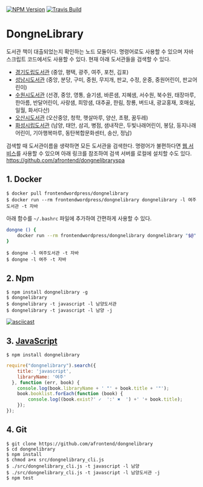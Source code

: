 [![NPM Version][npm-image]][npm-url]
[![Travis Build][travis-build-image]][travis-build-url]

# DongneLibrary
도서관 책이 대출되었는지 확인하는 노드 모듈이다.
명령어로도 사용할 수 있으며 자바스크립트 코드에서도 사용할 수 있다.
현재 아래 도서관들을 검색할 수 있다.

* [경기도립도서관][gg-url] (중앙, 평택, 광주, 여주, 포천, 김포)
* [성남시도서관][snlib-url] (중앙, 분당, 구미, 중원, 무지개, 판교, 수정, 운중, 중원어린이, 판교어린이)
* [수원시도서관][suwon-url] (선경, 중앙, 영통, 슬기샘, 바른샘, 지혜샘, 서수원, 북수원, 태장마루, 한아름, 반달어린이, 사랑샘, 희망샘, 대추골, 한림, 창룡, 버드내, 광교홍재, 호매실, 일월, 화서다산)
* [오산시도서관][osan-url] (오산중앙, 청학, 햇살마루, 양산, 초평, 꿈두레)
* [화성시립도서관][hscity-url] (남양, 태안, 삼괴, 병점, 샘내작은, 두빛나래어린이, 봉담, 둥지나래어린이, 기아행복마루, 동탄복합문화센터, 송산, 정남)

검색할 때 도서관이름을 생략하면 모든 도서관을 검색한다.
명령어가 불편하다면 [웹 서비스][web-ui-url]를 사용할 수 있으며
아래 링크를 참조하여 검색 서버를 로컬에 설치할 수도 있다.
https://github.com/afrontend/dongnelibraryspa

## 1. Docker

    $ docker pull frontendwordpress/dongnelibrary
    $ docker run --rm frontendwordpress/dongnelibrary dongnelibrary -l 여주도서관 -t 자바

아래 함수를 `~/.bashrc` 파일에 추가하여 간편하게 사용할 수 있다.

```bash
dongne () {
    docker run --rm frontendwordpress/dongnelibrary dongnelibrary "$@"
}
```

    $ dongne -l 여주도서관 -t 자바
    $ dongne -l 여주 -t 자바

## 2. Npm

    $ npm install dongnelibrary -g
    $ dongnelibrary
    $ dongnelibrary -t javascript -l 남양도서관
    $ dongnelibrary -t javascript -l 남양 -j

[![asciicast](https://asciinema.org/a/199fasi2lwe2a4dlf1zcg8y1i.png)](https://asciinema.org/a/199fasi2lwe2a4dlf1zcg8y1i)

## 3. [JavaScript][sample-url]

    $ npm install dongnelibrary

```javascript
require("dongnelibrary").search({
    title: 'javascript',
    libraryName: '여주'
  }, function (err, book) {
    console.log(book.libraryName + ' "' + book.title + '"');
    book.booklist.forEach(function (book) {
        console.log((book.exist?' ✓  ':' ✖  ') +' '+ book.title);
    });
});
```

## 4. Git

    $ git clone https://github.com/afrontend/dongnelibrary
    $ cd dongnelibrary
    $ npm install
    $ chmod a+x src/dongnelibrary_cli.js
    $ ./src/dongnelibrary_cli.js -t javascript -l 남양
    $ ./src/dongnelibrary_cli.js -t javascript -l 남양도서관 -j
    $ npm test

[npm-image]: https://img.shields.io/npm/v/dongnelibrary.svg
[npm-url]: https://npmjs.org/package/dongnelibrary
[travis-build-image]: https://travis-ci.org/afrontend/dongnelibrary.svg?branch=master
[travis-build-url]: https://travis-ci.org/afrontend/dongnelibrary
[daum-url]: http://book.daum.net
[gg-url]: http://www.gglib.or.kr
[hscity-url]: https://hscitylib.or.kr
[osan-url]: http://www.osanlibrary.go.kr
[snlib-url]: http://www.snlib.net
[suwon-url]: http://www.suwonlib.go.kr/
[web-ui-url]: https://dongne.herokuapp.com
[sample-url]: https://npm.runkit.com/dongnelibrary
[dongnelibraryspa]: https://github.com/afrontend/dongnelibraryspa

